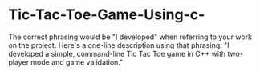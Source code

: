 # Tic-Tac-Toe-Game-Using-c-
The correct phrasing would be "I developed" when referring to your work on the project. Here's a one-line description using that phrasing:  "I developed a simple, command-line Tic Tac Toe game in C++ with two-player mode and game validation."
